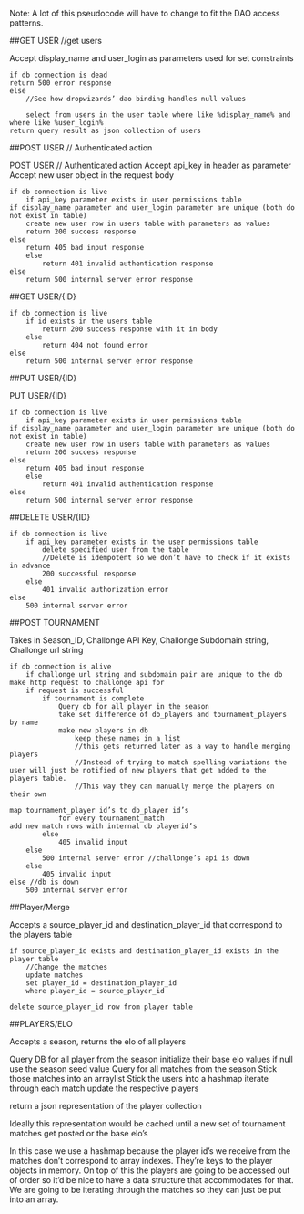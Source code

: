 Note: A lot of this pseudocode will have to change to fit the DAO access patterns.

##GET USER //get users

Accept display_name and user_login as parameters used for set constraints

```
if db connection is dead
return 500 error response
else
	//See how dropwizards’ dao binding handles null values

	select from users in the user table where like %display_name% and where like %user_login%
return query result as json collection of users
```

##POST USER // Authenticated action

POST USER // Authenticated action
Accept api_key in header as parameter
Accept new user object in the request body

```
if db connection is live
	if api_key parameter exists in user permissions table
if display_name parameter and user_login parameter are unique (both do not exist in table)
	create new user row in users table with parameters as values
	return 200 success response
else
	return 405 bad input response
	else
		return 401 invalid authentication response
else
	return 500 internal server error response
```

##GET USER/{ID}

```
if db connection is live
	if id exists in the users table
		return 200 success response with it in body
	else
		return 404 not found error
else
	return 500 internal server error response
```



##PUT USER/{ID}

PUT USER/{ID}

```
if db connection is live
	if api_key parameter exists in user permissions table
if display_name parameter and user_login parameter are unique (both do not exist in table)
	create new user row in users table with parameters as values
	return 200 success response
else
	return 405 bad input response
	else
		return 401 invalid authentication response
else
	return 500 internal server error response
```

##DELETE USER/{ID}

```
if db connection is live
	if api_key parameter exists in the user permissions table
		delete specified user from the table
		//Delete is idempotent so we don’t have to check if it exists in advance
		200 successful response
	else
		401 invalid authorization error
else
	500 internal server error
```

##POST TOURNAMENT

Takes in Season_ID, Challonge API Key, Challonge Subdomain string, Challonge url string

```
if db connection is alive
	if challonge url string and subdomain pair are unique to the db
make http request to challonge api for
	if request is successful
		if tournament is complete
			Query db for all player in the season
			take set difference of db_players and tournament_players by name
			make new players in db
				keep these names in a list
				//this gets returned later as a way to handle merging players
				//Instead of trying to match spelling variations the user will just be notified of new players that get added to the players table.
				//This way they can manually merge the players on their own

map tournament_player id’s to db_player id’s
			for every tournament_match
add new match rows with internal db playerid’s
		else
			405 invalid input
	else
		500 internal server error //challonge’s api is down
	else
		405 invalid input
else //db is down
	500 internal server error
```

##Player/Merge

Accepts a source_player_id and destination_player_id that correspond to the players table

```
if source_player_id exists and destination_player_id exists in the player table
	//Change the matches
	update matches
	set player_id = destination_player_id
	where player_id = source_player_id

delete source_player_id row from player table
```

##PLAYERS/ELO

Accepts a season, returns the elo of all players

Query DB for all player from the season
	initialize their base elo values
		if null
use the season seed value
Query for all matches from the season
Stick those matches into an arraylist
Stick the users into a hashmap
iterate through each match
	update the respective players

return a json representation of the player collection

Ideally this representation would be cached until a new set of tournament matches get posted or the base elo’s

In this case we use a hashmap because the player id’s we receive from the matches don’t correspond to array indexes. They’re keys to the player objects in memory. On top of this the players are going to be accessed out of order so it’d be nice to have a data structure that accommodates for that. We are going to be iterating through the matches so they can just be put into an array.
```
